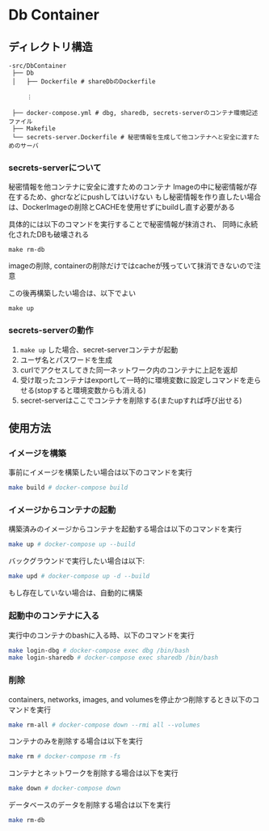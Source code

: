 Db Container
====

## ディレクトリ構造
```
-src/DbContainer
 ├── Db
 │   ├── Dockerfile # shareDbのDockerfile

     ︙

 ├── docker-compose.yml # dbg, sharedb, secrets-serverのコンテナ環境記述ファイル
 ├── Makefile
 └── secrets-server.Dockerfile # 秘密情報を生成して他コンテナへと安全に渡すためのサーバ
 ```

### secrets-serverについて
秘密情報を他コンテナに安全に渡すためのコンテナ
Imageの中に秘密情報が存在するため、ghcrなどにpushしてはいけない
もし秘密情報を作り直したい場合は、DockerImageの削除とCACHEを使用せずにbuildし直す必要がある

具体的には以下のコマンドを実行することで秘密情報が抹消され、
同時に永続化されたDBも破壊される
```
make rm-db
```
imageの削除, containerの削除だけではcacheが残っていて抹消できないので注意

この後再構築したい場合は、以下でよい
```
make up
```

### secrets-serverの動作
1. `make up` した場合、secret-serverコンテナが起動
2. ユーザ名とパスワードを生成
3. curlでアクセスしてきた同一ネットワーク内のコンテナに上記を返却
4. 受け取ったコンテナはexportして一時的に環境変数に設定しコマンドを走らせる(stopすると環境変数からも消える)
5. secret-serverはここでコンテナを削除する(またupすれば呼び出せる)


## 使用方法

### イメージを構築
事前にイメージを構築したい場合は以下のコマンドを実行
```bash
make build # docker-compose build
```

### イメージからコンテナの起動
構築済みのイメージからコンテナを起動する場合は以下のコマンドを実行
```bash
make up # docker-compose up --build
```
バックグラウンドで実行したい場合は以下:
```bash
make upd # docker-compose up -d --build
```
もし存在していない場合は、自動的に構築

### 起動中のコンテナに入る
実行中のコンテナのbashに入る時、以下のコマンドを実行
```bash
make login-dbg # docker-compose exec dbg /bin/bash
make login-sharedb # docker-compose exec sharedb /bin/bash
```

### 削除
containers, networks, images, and volumesを停止かつ削除するとき以下のコマンドを実行
```bash
make rm-all # docker-compose down --rmi all --volumes
```
コンテナのみを削除する場合は以下を実行
```bash
make rm # docker-compose rm -fs
```

コンテナとネットワークを削除する場合は以下を実行
```bash
make down # docker-compose down
```

データベースのデータを削除する場合は以下を実行
```bash
make rm-db
```
